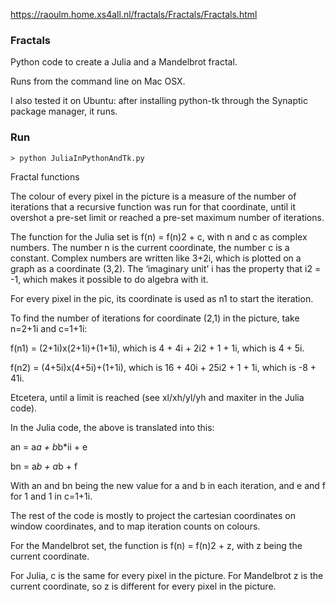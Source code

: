 https://raoulm.home.xs4all.nl/fractals/Fractals/Fractals.html


### Fractals 

Python code to create a Julia and a Mandelbrot fractal.

Runs from the command line on Mac OSX.

I also tested it on Ubuntu: after installing python-tk through the Synaptic package manager, it runs.


### Run

```
> python JuliaInPythonAndTk.py
```






Fractal functions

The colour of every pixel in the picture is a measure of the number of iterations that a recursive function was run for that coordinate, until it overshot a pre-set limit or reached a pre-set maximum number of iterations.


The function for the Julia set is f(n) = f(n)2 + c, with n and c as complex numbers. The number n is the current coordinate, the number c is a constant. Complex numbers are written like 3+2i, which is plotted on a graph as a coordinate (3,2). The ‘imaginary unit’ i has the property that i2 = -1, which makes it possible to do algebra with it.

For every pixel in the pic, its coordinate is used as n1 to start the iteration.


To find the number of iterations for coordinate (2,1) in the picture, take n=2+1i and c=1+1i:

f(n1) = (2+1i)x(2+1i)+(1+1i), which is 4 + 4i + 2i2 + 1 + 1i, which is 4 + 5i.

f(n2) = (4+5i)x(4+5i)+(1+1i), which is 16 + 40i + 25i2 + 1 + 1i, which is -8 + 41i.

Etcetera, until a limit is reached (see xl/xh/yl/yh and maxiter in the Julia code).


In the Julia code, the above is translated into this:

an = a*a + b*b*ii + e

bn = a*b + a*b + f

With an and bn being the new value for a and b in each iteration, and e and f for 1 and 1 in c=1+1i.


The rest of the code is mostly to project the cartesian coordinates on window coordinates, and to map iteration counts on colours.


For the Mandelbrot set, the function is f(n) = f(n)2 + z, with z being the current coordinate.

For Julia, c is the same for every pixel in the picture. For Mandelbrot z is the current coordinate, so z is different for every pixel in the picture.
